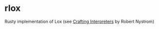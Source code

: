 # rlox
Rusty implementation of Lox (see [Crafting Interpreters](https://craftinginterpreters.com/) by Robert Nystrom)

